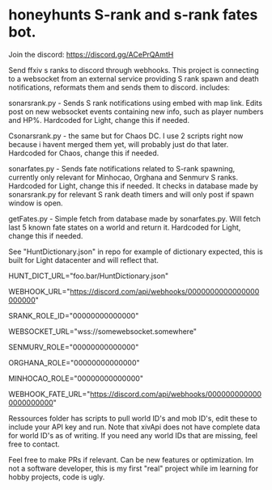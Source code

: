 # honeyhunts S-rank and s-rank fates bot.

Join the discord: https://discord.gg/ACePrQAmtH

Send ffxiv s ranks to discord through webhooks. This project is connecting to a websocket from an external service providing S rank spawn and death notifications, reformats them and sends them to discord.
includes:


sonarsrank.py - Sends S rank notifications using embed with map link. Edits post on new websocket events containing new info, such as player numbers and HP%. Hardcoded for Light, change this if needed.

Csonarsrank.py - the same but for Chaos DC. I use 2 scripts right now because i havent merged them yet, will probably just do that later. Hardcoded for Chaos, change this if needed.

sonarfates.py - Sends fate notifications related to S-rank spawning, currently only relevant for Minhocao, Orghana and Senmurv S ranks. Hardcoded for Light, change this if needed.
It checks in database made by sonarsrank.py for relevant S rank death timers and will only post if spawn window is open.

getFates.py - Simple fetch from database made by sonarfates.py. Will fetch last 5 known fate states on a world and return it. Hardcoded for Light, change this if needed.

See "HuntDictionary.json" in repo for example of dictionary expected, this is built for Light datacenter and will reflect that.


HUNT_DICT_URL="foo.bar/HuntDictionary.json"

WEBHOOK_URL="https://discord.com/api/webhooks/0000000000000000000000"

SRANK_ROLE_ID="00000000000000"

WEBSOCKET_URL="wss://somewebsocket.somewhere"

SENMURV_ROLE="00000000000000"

ORGHANA_ROLE="00000000000000"

MINHOCAO_ROLE="00000000000000"

WEBHOOK_FATE_URL="https://discord.com/api/webhooks/0000000000000000000000"

Ressources folder has scripts to pull world ID's and mob ID's, edit these to include your API key and run.
Note that xivApi does not have complete data for world ID's as of writing. If you need any world IDs that are missing, feel free to contact.


Feel free to make PRs if relevant. Can be new features or optimization. Im not a software developer, this is my first "real" project while im learning for hobby projects, code is ugly.
